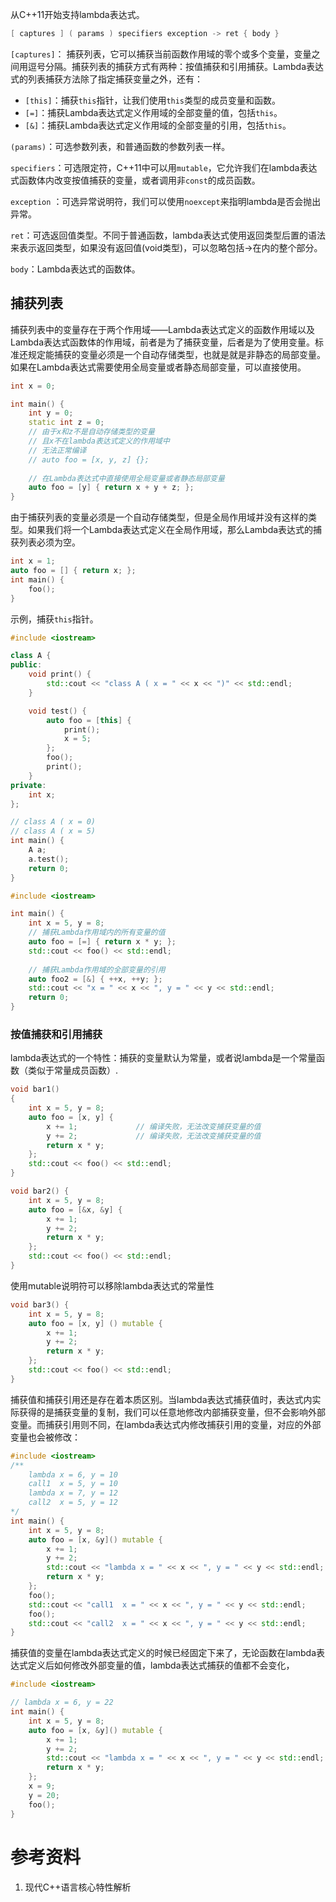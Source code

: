 

从C++11开始支持lambda表达式。

```C++
[ captures ] ( params ) specifiers exception -> ret { body }
```

`[captures]`： 捕获列表，它可以捕获当前函数作用域的零个或多个变量，变量之间用逗号分隔。捕获列表的捕获方式有两种：按值捕获和引用捕获。Lambda表达式的列表捕获方法除了指定捕获变量之外，还有：

- `[this]`：捕获`this`指针，让我们使用`this`类型的成员变量和函数。
- `[=]`：捕获Lambda表达式定义作用域的全部变量的值，包括`this`。
- `[&]`：捕获Lambda表达式定义作用域的全部变量的引用，包括`this`。

`(params)`：可选参数列表，和普通函数的参数列表一样。

`specifiers`：可选限定符，C++11中可以用`mutable`，它允许我们在lambda表达式函数体内改变按值捕获的变量，或者调用非`const`的成员函数。

`exception` ：可选异常说明符，我们可以使用`noexcept`来指明lambda是否会抛出异常。

`ret`：可选返回值类型。不同于普通函数，lambda表达式使用返回类型后置的语法来表示返回类型，如果没有返回值(void类型)，可以忽略包括->在内的整个部分。

`body`：Lambda表达式的函数体。

## 捕获列表

捕获列表中的变量存在于两个作用域——Lambda表达式定义的函数作用域以及Lambda表达式函数体的作用域，前者是为了捕获变量，后者是为了使用变量。标准还规定能捕获的变量必须是一个自动存储类型，也就是就是非静态的局部变量。如果在Lambda表达式需要使用全局变量或者静态局部变量，可以直接使用。

```C++
int x = 0;

int main() {
    int y = 0;
    static int z = 0;
    // 由于x和z不是自动存储类型的变量
    // 且x不在lambda表达式定义的作用域中
    // 无法正常编译
    // auto foo = [x, y, z] {};
    
    // 在Lambda表达式中直接使用全局变量或者静态局部变量
    auto foo = [y] { return x + y + z; };
}
```

由于捕获列表的变量必须是一个自动存储类型，但是全局作用域并没有这样的类型。如果我们将一个Lambda表达式定义在全局作用域，那么Lambda表达式的捕获列表必须为空。

```C++
int x = 1;
auto foo = [] { return x; };
int main() {
    foo();
}
```



示例，捕获`this`指针。

```C++
#include <iostream>

class A {
public:
    void print() {
        std::cout << "class A ( x = " << x << ")" << std::endl;
    }

    void test() {
        auto foo = [this] { 
            print(); 
            x = 5; 
        };
        foo();
        print(); 
    }
private:
    int x;
};

// class A ( x = 0)
// class A ( x = 5)
int main() {
    A a;
    a.test();
    return 0;
}
```

```C++
#include <iostream>

int main() {
    int x = 5, y = 8;
    // 捕获Lambda作用域内的所有变量的值
    auto foo = [=] { return x * y; };
    std::cout << foo() << std::endl;
    
    // 捕获Lambda作用域的全部变量的引用
    auto foo2 = [&] { ++x, ++y; };
    std::cout << "x = " << x << ", y = " << y << std::endl;
    return 0;
}
```
### 按值捕获和引用捕获
lambda表达式的一个特性：捕获的变量默认为常量，或者说lambda是一个常量函数（类似于常量成员函数）.
```C++
void bar1()
{
    int x = 5, y = 8;
    auto foo = [x, y] {
        x += 1;             // 编译失败，无法改变捕获变量的值
        y += 2;             // 编译失败，无法改变捕获变量的值
        return x * y;
    };
    std::cout << foo() << std::endl;
}

void bar2() {
    int x = 5, y = 8;
    auto foo = [&x, &y] {
        x += 1;
        y += 2;
        return x * y;
    };
    std::cout << foo() << std::endl;
}
```

使用mutable说明符可以移除lambda表达式的常量性
```C++
void bar3() {
    int x = 5, y = 8;
    auto foo = [x, y] () mutable {
        x += 1;
        y += 2;
        return x * y;
    };
    std::cout << foo() << std::endl;
}
```

捕获值和捕获引用还是存在着本质区别。当lambda表达式捕获值时，表达式内实际获得的是捕获变量的复制，我们可以任意地修改内部捕获变量，但不会影响外部变量。而捕获引用则不同，在lambda表达式内修改捕获引用的变量，对应的外部变量也会被修改：
```C++
#include <iostream>
/**
    lambda x = 6, y = 10
    call1  x = 5, y = 10
    lambda x = 7, y = 12
    call2  x = 5, y = 12
*/
int main() {
    int x = 5, y = 8;
    auto foo = [x, &y]() mutable {
        x += 1;
        y += 2;
        std::cout << "lambda x = " << x << ", y = " << y << std::endl;
        return x * y;
    };
    foo();
    std::cout << "call1  x = " << x << ", y = " << y << std::endl;
    foo();
    std::cout << "call2  x = " << x << ", y = " << y << std::endl;
}
```

捕获值的变量在lambda表达式定义的时候已经固定下来了，无论函数在lambda表达式定义后如何修改外部变量的值，lambda表达式捕获的值都不会变化，
```C++
#include <iostream>

// lambda x = 6, y = 22
int main() {
    int x = 5, y = 8;
    auto foo = [x, &y]() mutable {
        x += 1;
        y += 2;
        std::cout << "lambda x = " << x << ", y = " << y << std::endl;
        return x * y;
    };
    x = 9;
    y = 20;
    foo();
}
```

# 参考资料

1. 现代C++语言核心特性解析